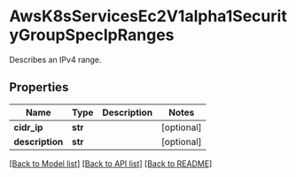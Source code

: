 # AwsK8sServicesEc2V1alpha1SecurityGroupSpecIpRanges

Describes an IPv4 range.
## Properties
Name | Type | Description | Notes
------------ | ------------- | ------------- | -------------
**cidr_ip** | **str** |  | [optional] 
**description** | **str** |  | [optional] 

[[Back to Model list]](../README.md#documentation-for-models) [[Back to API list]](../README.md#documentation-for-api-endpoints) [[Back to README]](../README.md)


